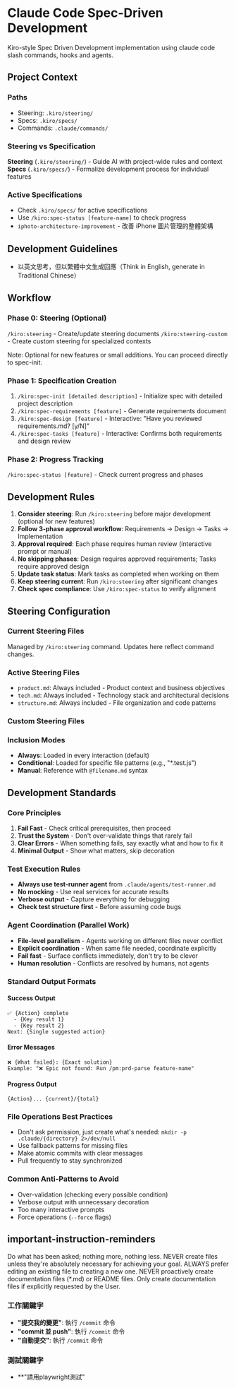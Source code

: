 # Claude Code Spec-Driven Development

Kiro-style Spec Driven Development implementation using claude code slash commands, hooks and agents.

## Project Context

### Paths
- Steering: `.kiro/steering/`
- Specs: `.kiro/specs/`
- Commands: `.claude/commands/`

### Steering vs Specification

**Steering** (`.kiro/steering/`) - Guide AI with project-wide rules and context
**Specs** (`.kiro/specs/`) - Formalize development process for individual features

### Active Specifications
- Check `.kiro/specs/` for active specifications
- Use `/kiro:spec-status [feature-name]` to check progress
- `iphoto-architecture-improvement` - 改善 iPhone 圖片管理的整體架構

## Development Guidelines
- 以英文思考，但以繁體中文生成回應（Think in English, generate in Traditional Chinese）

## Workflow

### Phase 0: Steering (Optional)
`/kiro:steering` - Create/update steering documents
`/kiro:steering-custom` - Create custom steering for specialized contexts

Note: Optional for new features or small additions. You can proceed directly to spec-init.

### Phase 1: Specification Creation
1. `/kiro:spec-init [detailed description]` - Initialize spec with detailed project description
2. `/kiro:spec-requirements [feature]` - Generate requirements document
3. `/kiro:spec-design [feature]` - Interactive: "Have you reviewed requirements.md? [y/N]"
4. `/kiro:spec-tasks [feature]` - Interactive: Confirms both requirements and design review

### Phase 2: Progress Tracking
`/kiro:spec-status [feature]` - Check current progress and phases

## Development Rules
1. **Consider steering**: Run `/kiro:steering` before major development (optional for new features)
2. **Follow 3-phase approval workflow**: Requirements → Design → Tasks → Implementation
3. **Approval required**: Each phase requires human review (interactive prompt or manual)
4. **No skipping phases**: Design requires approved requirements; Tasks require approved design
5. **Update task status**: Mark tasks as completed when working on them
6. **Keep steering current**: Run `/kiro:steering` after significant changes
7. **Check spec compliance**: Use `/kiro:spec-status` to verify alignment

## Steering Configuration

### Current Steering Files
Managed by `/kiro:steering` command. Updates here reflect command changes.

### Active Steering Files
- `product.md`: Always included - Product context and business objectives
- `tech.md`: Always included - Technology stack and architectural decisions
- `structure.md`: Always included - File organization and code patterns

### Custom Steering Files
<!-- Added by /kiro:steering-custom command -->
<!-- Format:
- `filename.md`: Mode - Pattern(s) - Description
  Mode: Always|Conditional|Manual
  Pattern: File patterns for Conditional mode
-->

### Inclusion Modes
- **Always**: Loaded in every interaction (default)
- **Conditional**: Loaded for specific file patterns (e.g., "*.test.js")
- **Manual**: Reference with `@filename.md` syntax

## Development Standards

### Core Principles
1. **Fail Fast** - Check critical prerequisites, then proceed
2. **Trust the System** - Don't over-validate things that rarely fail
3. **Clear Errors** - When something fails, say exactly what and how to fix it
4. **Minimal Output** - Show what matters, skip decoration

### Test Execution Rules
- **Always use test-runner agent** from `.claude/agents/test-runner.md`
- **No mocking** - Use real services for accurate results
- **Verbose output** - Capture everything for debugging
- **Check test structure first** - Before assuming code bugs

### Agent Coordination (Parallel Work)
- **File-level parallelism** - Agents working on different files never conflict
- **Explicit coordination** - When same file needed, coordinate explicitly
- **Fail fast** - Surface conflicts immediately, don't try to be clever
- **Human resolution** - Conflicts are resolved by humans, not agents

### Standard Output Formats

#### Success Output
```
✅ {Action} complete
  - {Key result 1}
  - {Key result 2}
Next: {Single suggested action}
```

#### Error Messages
```
❌ {What failed}: {Exact solution}
Example: "❌ Epic not found: Run /pm:prd-parse feature-name"
```

#### Progress Output
```
{Action}... {current}/{total}
```

### File Operations Best Practices
- Don't ask permission, just create what's needed: `mkdir -p .claude/{directory} 2>/dev/null`
- Use fallback patterns for missing files
- Make atomic commits with clear messages
- Pull frequently to stay synchronized

### Common Anti-Patterns to Avoid
- Over-validation (checking every possible condition)
- Verbose output with unnecessary decoration
- Too many interactive prompts
- Force operations (`--force` flags)

## important-instruction-reminders
Do what has been asked; nothing more, nothing less.
NEVER create files unless they're absolutely necessary for achieving your goal.
ALWAYS prefer editing an existing file to creating a new one.
NEVER proactively create documentation files (*.md) or README files. Only create documentation files if explicitly requested by the User.

### 工作關鍵字
- **"提交我的變更"**: 執行 `/commit` 命令
- **"commit 並 push"**: 執行 `/commit` 命令
- **"自動提交"**: 執行 `/commit` 命令

### 測試關鍵字
- **"請用playwright測試"
